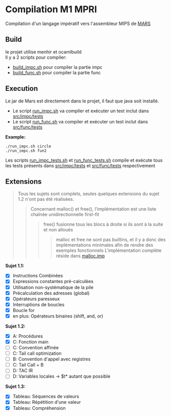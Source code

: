 # Compilation M1 MPRI

Compilation d'un langage impératif vers l'assembleur MIPS de [MARS](http://courses.missouristate.edu/KenVollmar/mars/)

## Build

le projet utilise menhir et ocamlbuild  
Il y a 2 scripts pour compiler:
* [build_impc.sh](src/build_impc.sh) pour compiler la partie impc 
* [build_func.sh](src/build_func.sh) pour compiler la partie func 

## Execution

Le jar de Mars est directement dans le projet, il faut que java soit installé.

* Le script [run_impc.sh](src/run_impc.sh) va compiler et exécuter un test inclut dans [src/impc/tests](src/impc/tests)
* Le script [run_func.sh](src/run_func.sh) va compiler et exécuter un test inclut dans [src/func/tests](src/func/tests)

**Example:**
```
./run_impc.sh circle
./run_impc.sh fun2
```

Les scripts [run_impc_tests.sh](src/run_impc_tests.sh) et [run_func_tests.sh](src/run_func_tests.sh) compile et exécute tous les tests présents dans [src/impc/tests](src/impc/tests) et [src/func/tests](src/func/tests) respectivement


## Extensions

> Tous les sujets sont complets, seules quelques extensions du sujet 1.2 n'ont pas été réalisées.
>>Concernant malloc() et free(), l'implémentation est une liste chaînée unidirectionnelle first-fit
>>> free() fusionne tous les blocs à droite si ils sont à la suite et non alloués
>>>> malloc et free ne sont pas builtins, et il y a donc des implémentations minimales afin de rendre des exemples fonctionnels
>>>> L'implémentation complète réside dans [malloc.imp](src/impc/tests/malloc.imp)

**Sujet 1.1:**
- [x] Instructions Combinées
- [x] Expressions constantes pré-calculées
- [x] Utilisation non-systématique de la pile
- [x] Précalculation des adresses (global)
- [x] Opérateurs paresseux
- [x] Interruptions de boucles
- [x] Boucle for
- [x] en plus: Opérateurs binaires (shift, and, or)

**Sujet 1.2:**
- [x] A: Procédures
- [x] C: Fonction main
- [ ] C: Convention affinée
- [ ] C: Tail call optimization
- [ ] B: Convention d'appel avec registres
- [ ] C: Tail Call + B
- [ ] D: TAC IR
- [ ] D: Variables locales -> $t* autant que possible

**Sujet 1.3:**
- [x] Tableau: Séquences de valeurs
- [x] Tableau: Répétition d'une valeur
- [x] Tableau: Compréhension
